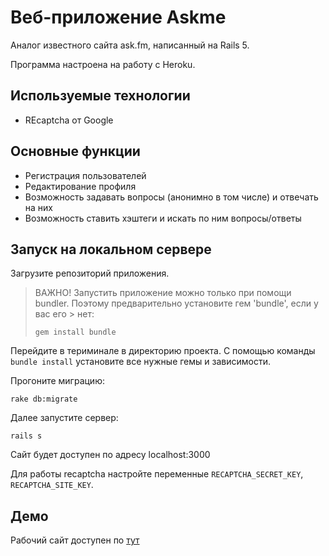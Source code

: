 # Веб-приложение Askme

Аналог известного сайта ask.fm, написанный на Rails 5.

Программа настроена на работу с Heroku.


## Используемые технологии

- REcaptcha от Google


## Основные функции 

- Регистрация пользователей
- Редактирование профиля
- Возможность задавать вопросы (анонимно в том числе) и отвечать на них
- Возможность ставить хэштеги и искать по ним вопросы/ответы

## Запуск на локальном сервере

Загрузите репозиторий приложения. 

>
> ВАЖНО! Запустить приложение можно только при помощи bundler. Поэтому предварительно установите гем 'bundle', если у вас его > нет:
>
>```
> gem install bundle
> ```

Перейдите в териминале в директорию проекта. С помощью команды `bundle install` установите все нужные гемы и зависимости.

Прогоните миграцию:

```
rake db:migrate
```

Далее запустите сервер:

```
rails s
```

Сайт будет доступен по адресу localhost:3000
 
Для работы recaptcha настройте переменные `RECAPTCHA_SECRET_KEY`, `RECAPTCHA_SITE_KEY`.


## Демо

Рабочий сайт доступен по [тут](https://askmethequestion.herokuapp.com)
